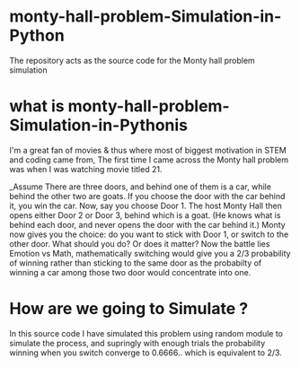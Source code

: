 # monty-hall-problem-Simulation-in-Python
The repository acts as the source code for the Monty hall problem simulation

# what is monty-hall-problem-Simulation-in-Pythonis 

I'm a great fan of movies & thus where most of biggest motivation in STEM and coding came from, The first time I came across the Monty hall problem was when I was watching movie titled 21.

_Assume There are three doors, and behind one of them is a car, while behind the other two are goats. If you choose the door with the car behind it, you win the car. Now, say you choose Door 1. The host Monty Hall then opens either Door 2 or Door 3, behind which is a goat. (He knows what is behind each door, and never opens the door with the car behind it.) Monty now gives you the choice: do you want to stick with Door 1, or switch to the other door. What should you do? Or does it matter?
Now the battle lies Emotion vs Math, mathematically switching would give you a 2/3 probability of winning rather than sticking to the same door as the probabilty of winning a car among those two door would concentrate into one.
# How are we going to Simulate ?

In this source code I have simulated this problem using random module to simulate the process, and supringly with enough trials the probability winning when you switch converge to 0.6666.. which is equivalent to 2/3.

